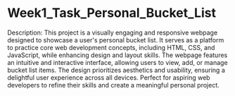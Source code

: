 # Week1_Task_Personal_Bucket_List

Description:
This project is a visually engaging and responsive webpage designed to showcase a user's personal bucket list. It serves as a platform to practice core web development concepts, including HTML, CSS, and JavaScript, while enhancing design and layout skills. The webpage features an intuitive and interactive interface, allowing users to view, add, or manage bucket list items. The design prioritizes aesthetics and usability, ensuring a delightful user experience across all devices. Perfect for aspiring web developers to refine their skills and create a meaningful personal project.

